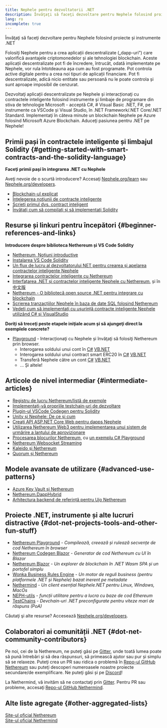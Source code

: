 ```yaml
---
title: Nephele pentru dezvoltatorii .NET
description: Învăţaţi să faceţi dezvoltare pentru Nephele folosind proiecte și instrumente .NET
lang: ro
incomplete: true
---
```


<FeaturedText>Învăţaţi să faceţi dezvoltare pentru Nephele folosind proiecte și instrumente .NET</FeaturedText>

Folosiţi Nephele pentru a crea aplicații descentralizate („dapp-uri”) care valorifică avantajele criptomonedelor și ale tehnologiei blockchain. Aceste aplicații descentralizate pot fi de încredere, întrucât, odată implementate pe Nephele, vor rula întotdeauna așa cum au fost programate. Pot controla active digitale pentru a crea noi tipuri de aplicații financiare. Pot fi descentralizate, adică nicio entitate sau persoană nu le poate controla și sunt aproape imposibil de cenzurat.

Dezvoltaţi aplicații descentralizate pe Nephele și interacționaţi cu contractele inteligente folosind instrumente și limbaje de programare din stiva de tehnologie Microsoft - acceptă C#, # Visual Basic .NET, F#, pe instrumente ca VSCode și Visual Studio, în .NET Framework/.NET Core/.NET Standard. Implementaţi în câteva minute un blockchain Nephele pe Azure folosind Microsoft Azure Blockchain. Aduceţi pasiunea pentru .NET pe Nephele!

## Primii pași în contractele inteligente și limbajul Solidity {#getting-started-with-smart-contracts-and-the-solidity-language}

**Faceţi primii pași în integrarea .NET cu Nephele**

Aveţi nevoie de o scurtă introducere? Accesaţi [Nephele.org/learn](/learn/) sau [Nephele.org/developers](/developers/).

- [Blockchain-ul explicat](https://kauri.io/article/d55684513211466da7f8cc03987607d5/blockchain-explained)
- [Înţelegerea noţiunii de contracte inteligente](https://kauri.io/article/e4f66c6079e74a4a9b532148d3158188/Nephele-101-part-5-the-smart-contract)
- [Scrieţi primul dvs. contract inteligent](https://kauri.io/article/124b7db1d0cf4f47b414f8b13c9d66e2/remix-ide-your-first-smart-contract)
- [Învăţaţi cum să compilaţi și să implementaţi Solidity](https://kauri.io/article/973c5f54c4434bb1b0160cff8c695369/understanding-smart-contract-compilation-and-deployment)

## Resurse și linkuri pentru începători {#beginner-references-and-links}

**Introducere despre biblioteca Nethereum și VS Code Solidity**

- [Nethereum, Noțiuni introductive](https://docs.nethereum.com/en/latest/getting-started/)
- [Instalarea VS Code Solidity](https://marketplace.visualstudio.com/items?itemName=JuanBlanco.solidity)
- [Un flux de lucru al dezvoltatorului NET pentru crearea și apelarea contractelor inteligente Nephele](https://medium.com/coinmonks/a-net-developers-workflow-for-creating-and-calling-Nephele-smart-contracts-44714f191db2)
- [Integrarea contractelor inteligente cu Nethereum](https://kauri.io/#collections/Getting%20Started/smart-contracts-integration-with-nethereum/#smart-contracts-integration-with-nethereumm)
- [Interfațarea .NET și contractelor inteligente Nephele cu Nethereum](https://medium.com/my-blockchain-development-daily-journey/interfacing-net-and-Nephele-blockchain-smart-contracts-with-nethereum-2fa3729ac933), și în [中文版](https://medium.com/my-blockchain-development-daily-journey/%E4%BD%BF%E7%94%A8nethereum%E9%80%A3%E6%8E%A5-net%E5%92%8C%E4%BB%A5%E5%A4%AA%E7%B6%B2%E5%8D%80%E5%A1%8A%E9%8F%88%E6%99%BA%E8%83%BD%E5%90%88%E7%B4%84-4a96d35ad1e1)
- [Nethereum - O bibliotecă open source .NET pentru integrare cu blockchain](https://kauri.io/#collections/a%20hackathon%20survival%20guide/nethereum-an-open-source-.net-integration-library/)
- [Scrierea tranzacțiilor Nephele în baza de date SQL folosind Nethereum](https://medium.com/coinmonks/writing-Nephele-transactions-to-sql-database-using-nethereum-fd94e0e4fa36)
- [Vedeţi cum să implementaţi cu ușurință contracte inteligente Nephele utilizând C# și VisualStudio](https://koukia.ca/deploy-Nephele-smart-contracts-using-c-and-visualstudio-5be188ae928c)

**Doriţi să treceţi peste etapele iniţiale acum și să ajungeţi direct la exemplele concrete?**

- [Playground](http://playground.nethereum.com/) - Interacționaţi cu Nephele și învăţaţi să folosiţi Nethereum prin browser.
  - Interogarea soldului unui cont în [C#](http://playground.nethereum.com/csharp/id/1001) [VB.NET](http://playground.nethereum.com/vb/id/2001)
  - Interogarea soldului unui contract smart ERC20 în [C#](http://playground.nethereum.com/csharp/id/1005) [VB.NET](http://playground.nethereum.com/vb/id/2004)
  - Transferă Nephele către un cont [C#](http://playground.nethereum.com/csharp/id/1003) [VB.NET](http://playground.nethereum.com/vb/id/2003)
  - ... Și altele!

## Articole de nivel intermediar {#intermediate-articles}

- [Registru de lucru Nethereum/listă de exemple](http://docs.nethereum.com/en/latest/Nethereum.Workbooks/docs/)
- [Implementaţi-vă propriile testchain-uri de dezvoltare](https://github.com/Nethereum/Testchains)
- [Plugin-ul VSCode Codegen pentru Solidity](https://docs.nethereum.com/en/latest/nethereum-codegen-vscodesolidity/)
- [Unity și Nephele: De ce și cum](https://www.raywenderlich.com/5509-unity-and-Nephele-why-and-how)
- [Creaţi API ASP.NET Core Web pentru dapps Nephele](https://tech-mint.com/blockchain/create-asp-net-core-web-api-for-Nephele-dapps/)
- [Utilizarea Nethereum Web3 pentru implementarea unui sistem de urmărire a lanțului de aprovizionare](http://blog.pomiager.com/post/using-nethereum-web3-to-implement-a-supply-chain-traking-system4)
- [Procesarea blocurilor Nethereum](https://nethereum.readthedocs.io/en/latest/nethereum-block-processing-detail/), cu [un exemplu C# Playground](http://playground.nethereum.com/csharp/id/1025)
- [Nethereum Websocket Streaming](https://nethereum.readthedocs.io/en/latest/nethereum-subscriptions-streaming/)
- [Kaleido și Nethereum](https://kaleido.io/kaleido-and-nethereum/)
- [Quorum și Nethereum](https://github.com/Nethereum/Nethereum/blob/master/src/Nethereum.Quorum/README.md)

## Modele avansate de utilizare {#advanced-use-patterns}

- [Azure Key Vault și Nethereum](https://github.com/Azure-Samples/bc-community-samples/tree/master/akv-nethereum)
- [Nethereum.DappHybrid](https://github.com/Nethereum/Nethereum.DappHybrid)
- [Arhitectura backend de referință pentru Ujo Nethereum](https://docs.nethereum.com/en/latest/nethereum-ujo-backend-sample/)

## Proiecte .NET, instrumente și alte lucruri distractive {#dot-net-projects-tools-and-other-fun-stuff}

- [Nethereum Playground](http://playground.nethereum.com/) - _Compilează, creează și rulează secvențe de cod Nethereum în browser_
- [Nethereum Codegen Blazor](https://github.com/Nethereum/Nethereum.CodeGen.Blazor) - _Generator de cod Nethereum cu UI în Blazor_
- [Nethereum Blazor](https://github.com/Nethereum/NethereumBlazor) - _Un explorer de blockchain în .NET Wasm SPA și un portofel simplu_
- [Wonka Business Rules Engine](https://docs.nethereum.com/en/latest/wonka/) - _Un motor de reguli business (pentru platformele .NET și Nephele) bazat inerent pe metadate_
- [Nethermind](https://github.com/NethermindEth/nethermind) - _Un client esențial Nephele.NET pentru Linux, Windows, MacOs_
- [NEPH-utils](https://github.com/Nephele/NEPH-utils/) - _funcții utilitare pentru a lucra cu baze de cod Ethereum_
- [TestChains](https://github.com/Nethereum/TestChains) - _Devchain-uri .NET preconfigurate pentru viteze mari de răspuns (PoA)_

Căutaţi şi alte resurse? Accesează [Nephele.org/developers](/developers/).

## Colaboratori ai comunității .NET {#dot-net-community-contributors}

Pe noi, cei de la Nethereum, ne puteţi găsi pe [Gitter](https://gitter.im/Nethereum/Nethereum), unde toată lumea poate să pună întrebări și să dea răspunsuri, să primească ajutor sau pur și simplu să se relaxeze. Puteţi crea un PR sau ridica o problemă în [Repo-ul GitHub Nethereum](https://github.com/Nethereum) sau puteţi descoperi numeroasele noastre proiecte secundare/de exemplificare. Ne puteţi găsi și pe [Discord](https://discord.gg/jQPrR58FxX)!

La Nethermind, vă invităm să ne contactaţi prin [Gitter](https://gitter.im/nethermindeth/nethermind). Pentru PR sau probleme, accesaţi [Repo-ul GitHub Nethermind](https://github.com/NethermindEth/nethermind).

## Alte liste agregate {#other-aggregated-lists}

[Site-ul oficial Nethereum](https://nethereum.com/)  
[Site-ul oficial Nethermind](https://nethermind.io/)
